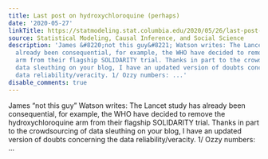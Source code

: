 ```yaml
---
title: Last post on hydroxychloroquine (perhaps)
date: '2020-05-27'
linkTitle: https://statmodeling.stat.columbia.edu/2020/05/26/last-post-on-hydroxychloroquine-perhaps/
source: Statistical Modeling, Causal Inference, and Social Science
description: 'James &#8220;not this guy&#8221; Watson writes: The Lancet study has
  already been consequential, for example, the WHO have decided to remove the hydroxychloroquine
  arm from their flagship SOLIDARITY trial. Thanks in part to the crowdsourcing of
  data sleuthing on your blog, I have an updated version of doubts concerning the
  data reliability/veracity. 1/ Ozzy numbers: ...'
disable_comments: true
---
```

James &#8220;not this guy&#8221; Watson writes: The Lancet study has already been consequential, for example, the WHO have decided to remove the hydroxychloroquine arm from their flagship SOLIDARITY trial. Thanks in part to the crowdsourcing of data sleuthing on your blog, I have an updated version of doubts concerning the data reliability/veracity. 1/ Ozzy numbers: ...
